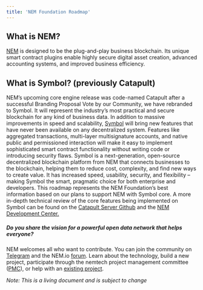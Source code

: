 ```yaml
---
title: 'NEM Foundation Roadmap'
---
```


## What is NEM?
[NEM](https://nem.io/) is designed to be the plug-and-play business blockchain. Its unique smart contract
plugins enable highly secure digital asset creation, advanced accounting systems, and
improved business efficiency.

## What is Symbol? (previously Catapult)
NEM’s upcoming core engine release was code-named Catapult after a successful
Branding Proposal Vote by our Community, we have rebranded to Symbol. It will represent
the industry’s most practical and secure blockchain for any kind of business data. In
addition to massive improvements in speed and scalability, [Symbol](https://nem.io/catapult/) will bring new features
that have never been available on any decentralized system. Features like aggregated
transactions, multi-layer multisignature accounts, and native public and permissioned
interaction will make it easy to implement sophisticated smart contract functionality without
writing code or introducing security flaws.
Symbol is a next-generation, open-source decentralized blockchain platform from NEM that
connects businesses to the blockchain, helping them to reduce cost, complexity, and find
new ways to create value. It has increased speed, usability, security, and flexibility – making
Symbol the smart, pragmatic choice for both enterprise and developers.
This roadmap represents the NEM Foundation’s best information based on our plans to
support NEM with Symbol core. A more in-depth technical review of the core features being
implemented on Symbol can be found on the [Catapult Server Github](https://github.com/nemtech/catapult-server) and the [NEM
Development Center.](https://nemtech.github.io/concepts/account.html)

##### Do you share the vision for a powerful open data network that helps everyone?
NEM welcomes all who want to contribute. You can join the community on [Telegram](https://t.me/nemred)
and the NEM.io [forum](https://forum.nem.io/). Learn about the technology, build a new project, participate through the nemtech project management committee ([PMC](https://github.com/nemtech/community)), or help with an [existing project](https://t.me/nemprojects).

_Note: This is a living document and is subject to change_